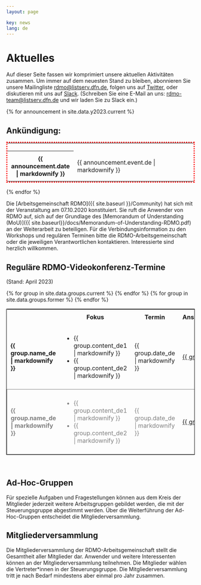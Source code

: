 ```yaml
---
layout: page

key: news
lang: de
---
```


# Aktuelles

Auf dieser Seite fassen wir komprimiert unsere aktuellen Aktivitäten zusammen.
Um immer auf dem neuesten Stand zu bleiben, abonnieren Sie unsere Mailingliste [rdmo@listserv.dfn.de](https://www.listserv.dfn.de/sympa/info/rdmo), folgen uns auf [Twitter](https://twitter.com/rdmorganiser), oder diskutieren mit uns auf [Slack](https://rdmo.slack.com).
(Schreiben Sie eine E-Mail an uns: <a href="mailto:rdmo-team@listserv.dfn.de">rdmo-team@listserv.dfn.de</a> und wir laden Sie zu Slack ein.)<br/>

{% for announcement in site.data.y2023.current %}
## Ankündigung:

<table style="width: 100%; border: 3px dotted red;">
  <tr>
    <th style="width: 20%; padding: 10px;"></th>
    <td style="width: 80%; padding: 10px;"></td>
  </tr>
  <tr>
    <th style="width: 20%; padding: 10px;">{{ announcement.date | markdownify }}</th>
    <td style="width: 80%; padding:10px;">{{ announcement.event.de | markdownify }}
    </td>
  </tr>
</table>
{% endfor %}
<br/>

Die [Arbeitsgemeinschaft RDMO]({{ site.baseurl }}/Community) hat sich mit der Veranstaltung am 07.10.2020 konstituiert. Sie ruft die Anwender von RDMO auf, sich auf der Grundlage des [Memorandum of Understanding (MoU)]({{ site.baseurl}}/docs/Memorandum-of-Understanding-RDMO.pdf) an der Weiterarbeit zu beteiligen.
Für die Verbindungsinformation zu den Workshops und regulären Terminen bitte die RDMO-Arbeitsgemeinschaft oder die jeweiligen Verantwortlichen kontaktieren. Interessierte sind herzlich willkommen.


## Reguläre RDMO-Videokonferenz-Termine
(Stand: April 2023)

<table style="width: 100%; border:1px solid black;">
	<tr>
		<th style="width: 20%;"/>
		<th style="width: 45%; padding: 10px;">Fokus</th>
		<th style="width: 20%; padding: 10px;">Termin</th>
		<th style="width: 25%; padding: 10px;">Ansprechperson</th>
	</tr>
	{% for group in site.data.groups.current %}
	<tr>
		<td style="font-weight: bold; padding: 10px;">{{ group.name_de | markdownify }}</td>
		<td style="padding: 10px;">
			<ul>
				<li>{{ group.content_de1 | markdownify }}</li>
				<li>{{ group.content_de2 | markdownify }}</li>
			</ul>
		</td>
		<td style="padding: 10px;">{{ group.date_de | markdownify }}</td>
		<td style="padding: 10px;"><a href="{{ group.leader_mail }}">{{ group.leader }}</a></td>
	</tr>
	{% endfor %}
	{% for group in site.data.groups.former %}
	<tr style="border:1px solid grey; border-bottom-right-radius: 15px; color:grey;">
		<td style="font-weight: bold; padding: 10px;">{{ group.name_de | markdownify }}</td>
		<td style="padding: 10px;">
			<ul>
				<li>{{ group.content_de1 | markdownify }}</li>
				<li>{{ group.content_de2 | markdownify }}</li>
			</ul>
		</td>
		<td style="padding: 10px;">{{ group.date_de | markdownify }}</td>
		<td style="padding: 10px;"><a href="{{ group.leader_mail }}">{{ group.leader }}</a></td>
	</tr>
	{% endfor %}
</table>

<br/>


## Ad-Hoc-Gruppen

Für spezielle Aufgaben und Fragestellungen können aus dem Kreis der Mitglieder jederzeit weitere Arbeitsgruppen gebildet werden, die mit der Steuerungsgruppe abgestimmt werden.
Über die Weiterführung der Ad-Hoc-Gruppen entscheidet die Mitgliederversammlung.

## Mitgliederversammlung

Die Mitgliederversammlung der RDMO-Arbeitsgemeinschaft stellt die Gesamtheit aller Mitglieder dar. Anwender und weitere Interessenten können an der Mitgliederversammlung teilnehmen. Die Mitglieder wählen die Vertreter\*innen in der Steuerungsgruppe.
Die Mitgliederversammlung tritt je nach Bedarf mindestens aber einmal pro Jahr zusammen.



